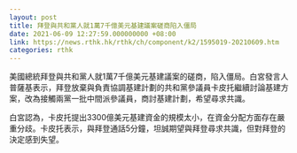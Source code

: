 ```yaml
---
layout: post
title: 拜登與共和黨人就1萬7千億美元基建議案磋商陷入僵局
date: 2021-06-09 12:27:59.000000000 +08:00
link: https://news.rthk.hk/rthk/ch/component/k2/1595019-20210609.htm
categories: rthk
---
```


美國總統拜登與共和黨人就1萬7千億美元基建議案的磋商，陷入僵局。白宮發言人普薩基表示，拜登放棄與負責協調基建計劃的共和黨參議員卡皮托繼續討論基建方案，改為接觸兩黨一批中間派參議員，商討基建計劃，希望尋求共識。

白宮認為，卡皮托提出3300億美元基建資金的規模太小，在資金分配方面存在嚴重分歧。卡皮托表示，與拜登通話5分鐘，坦誠期望與拜登尋求共識，但對拜登的決定感到失望。
